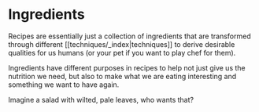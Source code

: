 # Ingredients
Recipes are essentially just a collection of ingredients that are transformed through different [[techniques/_index|techniques]] to derive desirable qualities for us humans (or your pet if you want to play chef for them).

Ingredients have different purposes in recipes to help not just give us the nutrition we need, but also to make what we are eating interesting and something we want to have again.

Imagine a salad with wilted, pale leaves, who wants that?